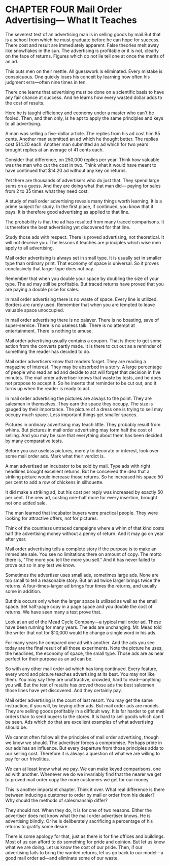 # CHAPTER FOUR Mail Order Advertising— What It Teaches


The severest test of an advertising man is in selling goods by mail.But that is a school from which he must graduate before he can hope
for success. There cost and result are immediately apparent. False theories melt away like snowflakes in the sun. The advertising is
profitable or it is not, clearly on the face of returns. Figures which do not lie tell one at once the merits of an ad.

This puts men on their mettle. All guesswork is eliminated. Every mistake is conspicuous. One quickly loses his conceit by learning
how often his judgment errs—often nine times in ten.

There one learns that advertising must be done on a scientific basis to have any fair chance at success. And he learns how every wasted
dollar adds to the cost of results.

Here he is taught efficiency and economy under a master who can't be fooled. Then, and then only, is he apt to apply the same principles
and keys to all advertising.

A man was selling a five-dollar article. The replies from his ad cost him 85 cents. Another man submitted an ad which he thought better.
The replies cost $14.20 each. Another man submitted an ad which for two years brought replies at an average of 41 cents each.

Consider that difference, on 250,000 replies per year. Think how valuable was the man who cut the cost in two. Think what it would
have meant to have continued that $14.20 ad without any key on returns.

Yet there are thousands of advertisers who do just that. They spend large sums on a guess. And they are doing what that man did—
paying for sales from 2 to 35 times what they need cost.

A study of mail order advertising reveals many things worth learning. It is a prime subject for study. In the first place, if
continued, you know that it pays. It is therefore good advertising as applied to that line.

The probability is that the ad has resulted from many traced comparisons. It is therefore the best advertising yet discovered for
that line.

Study those ads with respect. There is proved advertising, not theoretical. It will not deceive you. The lessons it teaches are
principles which wise men apply to all advertising.

Mail order advertising is always set in small type. It is usually set in smaller type than ordinary print. That economy of space is universal.
So it proves conclusively that larger type does not pay.

Remember that when you double your space by doubling the size of your type. The ad may still be profitable. But traced returns have
proved that you are paying a double price for sales.

In mail order advertising there is no waste of space. Every line is utilized. Borders are rarely used. Remember that when you are
tempted to leave valuable space unoccupied.

In mail order advertising there is no palaver. There is no boasting, save of super-service. There is no useless talk. There is no attempt at
entertainment. There is nothing to amuse.

Mail order advertising usually contains a coupon. That is there to get some action from the converts partly made. It is there to cut out as a
reminder of something the reader has decided to do.

Mail order advertisers know that readers forget. They are reading a magazine of interest. They may be absorbed in a story. A large
percentage of people who read an ad and decide to act will forget that decision in five minutes. The mail order advertiser knows that
waste by tests, and he does not propose to accept it. So he inserts that reminder to be cut out, and it turns up when the reader is ready to act.

In mail order advertising the pictures are always to the point. They are salesmen in themselves. They earn the space they occupy. The
size is gauged by their importance. The picture of a dress one is trying to sell may occupy much space. Less important things get
smaller spaces.

Pictures in ordinary advertising may teach little. They probably result from whims. But pictures in mail order advertising may form half the
cost of selling. And you may be sure that everything about them has been decided by many comparative tests.

Before you use useless pictures, merely to decorate or interest, look over some mail order ads. Mark what their verdict is.

A man advertised an incubator to be sold by mail. Type ads with right headlines brought excellent returns. But he conceived the idea
that a striking picture would increase those returns. So he increased his space 50 per cent to add a row of chickens in silhouette.

It did make a striking ad, but his cost per reply was increased by exactly 50 per cent. The new ad, costing one-half more for every
insertion, brought not one added sale.

The man learned that incubator buyers were practical people. They were looking for attractive offers, not for pictures.

Think of the countless untraced campaigns where a whim of that kind costs half the advertising money without a penny of return. And
it may go on year after year.

Mail order advertising tells a complete story if the purpose is to make an immediate sale. You see no limitations there on amount of copy.
The motto there is, "The more you tell the more you sell." And it has never failed to prove out so in any test we know.

Sometimes the advertiser uses small ads, sometimes large ads. None are too small to tell a reasonable story. But an ad twice larger brings
twice the returns. A four-times-larger ad brings four times the returns, and usually some in addition.

But this occurs only when the larger space is utilized as well as the small space. Set half-page copy in a page space and you double the
cost of returns. We have seen many a test prove that.

Look at an ad of the Mead Cycle Company—a typical mail order ad. These have been running for many years. The ads are unchanging.
Mr. Mead told the writer that not for $10,000 would he change a single word in his ads.

For many years he compared one ad with another. And the ads you see today are the final result of all those experiments. Note the
picture he uses, the headlines, the economy of space, the small type. Those ads are as near perfect for their purpose as an ad can be.

So with any other mail order ad which has long continued. Every feature, every word and picture teaches advertising at its best. You
may not like them. You may say they are unattractive, crowded, hard to read—anything you will. But the test of results has proved those
ads the best salesmen those lines have yet discovered. And they certainly pay.

Mail order advertising is the court of last resort. You may get the same instruction, if you will, by keying other ads. But mail order ads
are models. They are selling goods profitably in a difficult way. It is far harder to get mail orders than to send buyers to the stores. It is hard to sell goods which can't be seen. Ads which do that are
excellent examples of what advertising should be.

We cannot often follow all the principles of mail order advertising, though we know we should. The advertiser forces a compromise. Perhaps pride in our ads has an influence. But every departure from those principles adds to our selling cost. Therefore it is always a
question of what we are willing to pay for our frivolities.

We can at least know what we pay. We can make keyed comparisons, one ad with another. Whenever we do we invariably find that the nearer we get to proved mail order copy the more
customers we get for our money.

This is another important chapter. Think it over. What real difference is there between inducing a customer to order by mail or order from
his dealer? Why should the methods of salesmanship differ?

They should not. When they do, it is for one of two reasons. Either the advertiser does not know what the mail order advertiser knows.
He is advertising blindly. Or he is deliberately sacrificing a percentage of his returns to gratify some desire.

There is some apology for that, just as there is for fine offices and buildings. Most of us can afford to do something for pride and
opinion. But let us know what we are doing. Let us know the cost of our pride. Then, if our advertising fails to bring the wanted returns,
let us go back to our model—a good mail order ad—and eliminate some of our waste.



